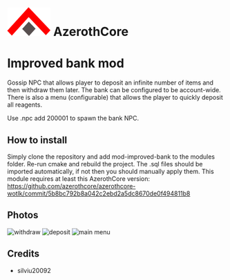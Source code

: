 # ![logo](https://raw.githubusercontent.com/azerothcore/azerothcore.github.io/master/images/logo-github.png) AzerothCore

# Improved bank mod

Gossip NPC that allows player to deposit an infinite number of items and then withdraw them later. The bank can be configured to be account-wide. There is also a menu (configurable) that allows the player to quickly deposit all reagents.

Use .npc add 200001 to spawn the bank NPC.

## How to install

Simply clone the repository and add mod-improved-bank to the modules folder. Re-run cmake and rebuild the project. The .sql files should be imported automatically, if not then you should manually apply them.
This module requires at least this AzerothCore version: https://github.com/azerothcore/azerothcore-wotlk/commit/5b8bc792b8a042c2ebd2a5dc8670de0f494811b8

## Photos

![withdraw](https://github.com/silviu20092/mod-improved-bank/blob/master/pics/pict1.png?raw=true)
![deposit](https://github.com/silviu20092/mod-improved-bank/blob/master/pics/pict3.png?raw=true)
![main menu](https://github.com/silviu20092/mod-improved-bank/blob/master/pics/pict2.png?raw=true)

## Credits
- silviu20092